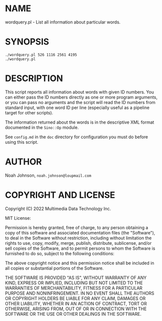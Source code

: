 # NAME

wordquery.pl - List all information about particular words.

# SYNOPSIS

    ./wordquery.pl 526 1116 2561 4195
    ./wordquery.pl

# DESCRIPTION

This script reports all information about words with given ID numbers.
You can either pass the ID numbers directly as one or more program
arguments, or you can pass no arguments and the script will read the ID
numbers from standard input, with one word ID per line (especially
useful as a pipeline target for other scripts).

The information returned about the words is in the descriptive XML
format documented in the `Sino::Op` module.

See `config.md` in the `doc` directory for configuration you must do
before using this script.

# AUTHOR

Noah Johnson, `noah.johnson@loupmail.com`

# COPYRIGHT AND LICENSE

Copyright (C) 2022 Multimedia Data Technology Inc.

MIT License:

Permission is hereby granted, free of charge, to any person obtaining a
copy of this software and associated documentation files
(the "Software"), to deal in the Software without restriction, including
without limitation the rights to use, copy, modify, merge, publish,
distribute, sublicense, and/or sell copies of the Software, and to
permit persons to whom the Software is furnished to do so, subject to
the following conditions:

The above copyright notice and this permission notice shall be included
in all copies or substantial portions of the Software.

THE SOFTWARE IS PROVIDED "AS IS", WITHOUT WARRANTY OF ANY KIND, EXPRESS
OR IMPLIED, INCLUDING BUT NOT LIMITED TO THE WARRANTIES OF
MERCHANTABILITY, FITNESS FOR A PARTICULAR PURPOSE AND NONINFRINGEMENT.
IN NO EVENT SHALL THE AUTHORS OR COPYRIGHT HOLDERS BE LIABLE FOR ANY
CLAIM, DAMAGES OR OTHER LIABILITY, WHETHER IN AN ACTION OF CONTRACT,
TORT OR OTHERWISE, ARISING FROM, OUT OF OR IN CONNECTION WITH THE
SOFTWARE OR THE USE OR OTHER DEALINGS IN THE SOFTWARE.
